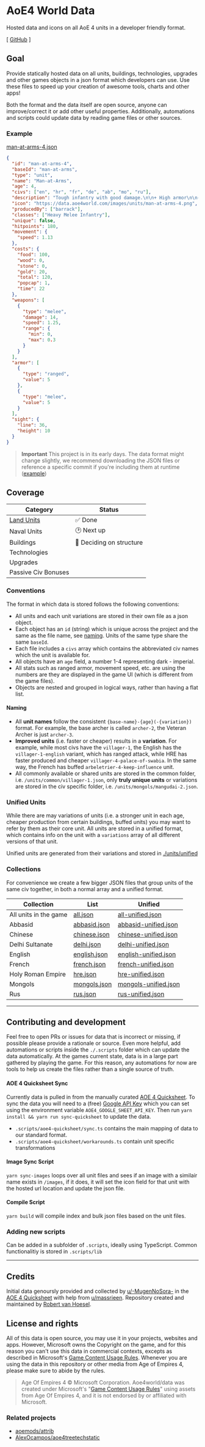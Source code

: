 # AoE4 World Data

Hosted data and icons on all AoE 4 units in a developer friendly format.

[ [GitHub](https://github.com/aoe4world/data) ]

## Goal

Provide statically hosted data on all units, buildings, technologies, upgrades and other games objects in a json format which developers can use. Use these files to speed up your creation of awesome tools, charts and other apps!

Both the format and the data itself are open source, anyone can improve/correct it or add other useful properties. Additionally, automations and scripts could update data by reading game files or other sources.

### Example

[man-at-arms-4.json](./units/common/man-at-arms-4.json)

```json
{
  "id": "man-at-arms-4",
  "baseId": "man-at-arms",
  "type": "unit",
  "name": "Man-at-Arms",
  "age": 4,
  "civs": ["en", "hr", "fr", "de", "ab", "mo", "ru"],
  "description": "Tough infantry with good damage.\n\n+ High armor\n\n- Slow movement",
  "icon": "https://data.aoe4world.com/images/units/man-at-arms-4.png",
  "producedBy": ["barrack"],
  "classes": ["Heavy Melee Infantry"],
  "unique": false,
  "hitpoints": 180,
  "movement": {
    "speed": 1.13
  },
  "costs": {
    "food": 100,
    "wood": 0,
    "stone": 0,
    "gold": 20,
    "total": 120,
    "popcap": 1,
    "time": 22
  },
  "weapons": [
    {
      "type": "melee",
      "damage": 14,
      "speed": 1.25,
      "range": {
        "min": 0,
        "max": 0.3
      }
    }
  ],
  "armor": [
    {
      "type": "ranged",
      "value": 5
    },
    {
      "type": "melee",
      "value": 5
    }
  ],
  "sight": {
    "line": 36,
    "height": 10
  }
}
```

> **Important**
> This project is in its early days. The data format might change slightly, we recommend downloading the JSON files or reference a specific commit if you're including them at runtime ([example](https://raw.githubusercontent.com/aoe4world/data/e99075d09c6d825919a740302982d8879c7bed7d/units/all.json))

## Coverage

| Category                                                | Status                   |
| ------------------------------------------------------- | ------------------------ |
| [Land Units](https://data.aoe4world.com/units/all.json) | ✅ Done                  |
| Naval Units                                             | 🕑 Next up               |
| Buildings                                               | 💭 Deciding on structure |
| Technologies                                            |                          |
| Upgrades                                                |                          |
| Passive Civ Bonuses                                     |                          |

### Conventions

The format in which data is stored follows the following conventions:

- All units and each unit variations are stored in their own file as a json object.
- Each object has an `id` (string) which is unique across the project and the same as the file name, see [naming](#naming). Units of the same type share the same `baseId`.
- Each file includes a `civs` array which contains the abbreviated civ names which the unit is available for.
- All objects have an `age` field, a number 1-4 representing dark - imperial.
- All stats such as ranged armor, movement speed, etc. are using the numbers are they are displayed in the game UI (which is different from the game files).
- Objects are nested and grouped in logical ways, rather than having a flat list.

#### Naming

- All **unit names** follow the consistent `{base-name}-{age}(-{variation})` format. For example, the base archer is called `archer-2`, the Veteran Archer is just `archer-3`.
- **Improved units** (i.e. faster or cheaper) results in a **variation**. For example, while most civs have the `villager-1`, the English has the `villager-1-english` variant, which has ranged attack, while HRE has faster produced and cheaper `villager-4-palace-of-swabia`. In the same way, the French has buffed `arbeletrier-4-keep-influence` unit.
- All commonly available or shared units are stored in the common folder, i.e. `/units/common/villager-1.json`, only **truly unique units** or variations are stored in the civ specific folder, i.e. `/units/mongols/mangudai-2.json`.

### Unified Units

While there are may variations of units (i.e. a stronger unit in each age, cheaper production from certain buildings, buffed units) you may want to refer by them as their core unit. All units are stored in a unified format, which contains info on the unit with a `variations` array of all different versions of that unit.

Unified units are generated from their variations and stored in [./units/unified](./units/unified)

### Collections

For convenience we create a few bigger JSON files that group units of the same civ together, in both a normal array and a unified format.

| Collection            | List                                 | Unified                                              |
| --------------------- | ------------------------------------ | ---------------------------------------------------- |
| All units in the game | [all.json](./units/all.json)         | [all-unified.json](./units/all-unified.json)         |
| Abbasid | [abbasid.json](./units/abbasid.json) | [abbasid-unified.json](./units/abbasid-unified.json) |
| Chinese               | [chinese.json](./units/chinese.json) | [chinese-unified.json](./units/chinese-unified.json) |
| Delhi Sultanate       | [delhi.json](./units/delhi.json)     | [delhi-unified.json](./units/delhi-unified.json)     |
| English               | [english.json](./units/english.json) | [english-unified.json](./units/english-unified.json) |
| French                | [french.json](./units/french.json)   | [french-unified.json](./units/french-unified.json)   |
| Holy Roman Empire     | [hre.json](./units/hre.json)         | [hre-unified.json](./units/hre-unified.json)         |
| Mongols               | [mongols.json](./units/mongols.json) | [mongols-unified.json](./units/mongols-unified.json) |
| Rus                   | [rus.json](./units/rus.json)         | [rus-unified.json](./units/rus-unified.json)         |

---

## Contributing and development

Feel free to open PRs or issues for data that is incorrect or missing, if possible please provide a rationale or source. Even more helpful, add automations or scripts inside the `./.scripts` folder which can update the data automatically. At the games current state, data is in a large part gathered by playing the game. For this reason, any automations for now are tools to help us create the files rather than a single source of truth.

#### AOE 4 Quicksheet Sync

Currently data is pulled in from the manually curated [AOE 4 Quicksheet](https://docs.google.com/spreadsheets/d/1LG0We2pTFZsbFm_k1SKLix8gxSq_9n5R_Ic3G2tVzBg/edit?pli=1#gid=1093682765). To sync the data you will need to a (free) [Google API Key](https://developers.google.com/sheets/api/guides/authorizing#APIKey) which you can set using the environment variable `AOE4_GOOGLE_SHEET_API_KEY`. Then run `yarn install && yarn run sync-quicksheet` to update the data.

- `.scripts/aoe4-quicksheet/sync.ts` contains the main mapping of data to our standard format.
- `.scripts/aoe4-quicksheet/workarounds.ts` contain unit specific transformations

#### Image Sync Script

`yarn sync-images` loops over all unit files and sees if an image with a similair name exists in `/images`, if it does, it will set the icon field for that unit with the hosted url location and update the json file.

#### Compile Script

`yarn build` will compile index and bulk json files based on the unit files.

### Adding new scripts

Can be added in a subfolder of `.scripts`, ideally using TypeScript. Common functionalitiy is stored in `.scripts/lib`

---

## Credits

Initial data genoursly provided and collected by [u/-MugenNoSora-](https://www.reddit.com/u/-MugenNoSora-) in the [AOE 4 Quicksheet](https://docs.google.com/spreadsheets/d/1LG0We2pTFZsbFm_k1SKLix8gxSq_9n5R_Ic3G2tVzBg/edit?pli=1#gid=1093682765) with help from [u/massrieen](https://www.reddit.com/user/massrieen). Repository created and maintained by [Robert van Hoesel](https://github.com/robertvanhoesel).

## License and rights

All of this data is open source, you may use it in your projects, websites and apps. However, Microsoft owns the Copyright on the game, and for this reason you can't use this data in commercial contexts, excepts as described in Microsoft's [Game Content Usage Rules](https://www.xbox.com/en-US/developers/rules). Whenever you are using the data in this repository or other media from Age of Empires 4, please make sure to abide by the rules.

> Age Of Empires 4 © Microsoft Corporation.
> Aoe4world/data was created under Microsoft's "[Game Content Usage Rules](https://www.xbox.com/en-US/developers/rules)" using assets from Age Of Empires 4, and it is not endorsed by or affiliated with Microsoft.

### Related projects

- [aoemods/attrib](https://github.com/aoemods/attrib)
- [AlexOcampos/aoe4treetechstatic](https://github.com/AlexOcampos/aoe4treetechstatic)
